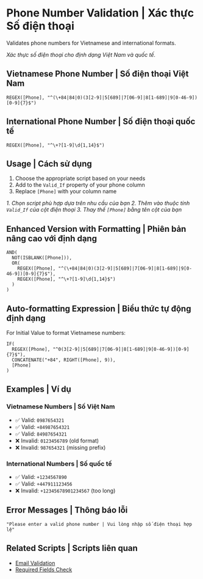 # Phone Number Validation | Xác thực Số điện thoại

Validates phone numbers for Vietnamese and international formats.

*Xác thực số điện thoại cho định dạng Việt Nam và quốc tế.*

## Vietnamese Phone Number | Số điện thoại Việt Nam

```appsheet
REGEX([Phone], "^(\+84|84|0)(3[2-9]|5[689]|7[06-9]|8[1-689]|9[0-46-9])[0-9]{7}$")
```

## International Phone Number | Số điện thoại quốc tế

```appsheet
REGEX([Phone], "^\+?[1-9]\d{1,14}$")
```

## Usage | Cách sử dụng

1. Choose the appropriate script based on your needs
2. Add to the `Valid_If` property of your phone column
3. Replace `[Phone]` with your column name

*1. Chọn script phù hợp dựa trên nhu cầu của bạn*
*2. Thêm vào thuộc tính `Valid_If` của cột điện thoại*
*3. Thay thế `[Phone]` bằng tên cột của bạn*

## Enhanced Version with Formatting | Phiên bản nâng cao với định dạng

```appsheet
AND(
  NOT(ISBLANK([Phone])),
  OR(
    REGEX([Phone], "^(\+84|84|0)(3[2-9]|5[689]|7[06-9]|8[1-689]|9[0-46-9])[0-9]{7}$"),
    REGEX([Phone], "^\+?[1-9]\d{1,14}$")
  )
)
```

## Auto-formatting Expression | Biểu thức tự động định dạng

For Initial Value to format Vietnamese numbers:

```appsheet
IF(
  REGEX([Phone], "^0(3[2-9]|5[689]|7[06-9]|8[1-689]|9[0-46-9])[0-9]{7}$"),
  CONCATENATE("+84", RIGHT([Phone], 9)),
  [Phone]
)
```

## Examples | Ví dụ

### Vietnamese Numbers | Số Việt Nam
- ✅ Valid: `0987654321`
- ✅ Valid: `+84987654321`
- ✅ Valid: `84987654321`
- ❌ Invalid: `0123456789` (old format)
- ❌ Invalid: `987654321` (missing prefix)

### International Numbers | Số quốc tế
- ✅ Valid: `+1234567890`
- ✅ Valid: `+447911123456`
- ❌ Invalid: `+12345678901234567` (too long)

## Error Messages | Thông báo lỗi

```
"Please enter a valid phone number | Vui lòng nhập số điện thoại hợp lệ"
```

## Related Scripts | Scripts liên quan

- [Email Validation](./email-validation.md)
- [Required Fields Check](./required-fields.md)